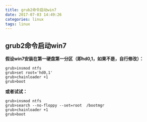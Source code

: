 ```yaml
---
title: grub2命令启动win7
date: 2017-07-03 14:49:26
categories: linux
tags: linux
---
```


##  grub2命令启动win7
**假设win7安装在第一硬盘第一分区（即hd0,1，如果不是，自行修改）：**
``` shell
grub>insmod ntfs
grub>set root='hd0,1'
grub>chainloader +1
grub>boot
```
**或者试试：**
``` shell
grub>insmod ntfs
grub>search --no-floppy --set=root  /bootmgr
grub>chainloader +1
grub>boot
```
